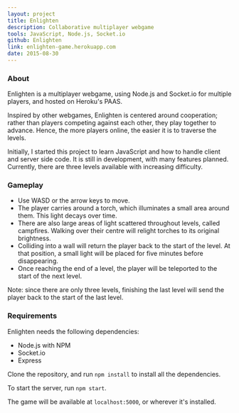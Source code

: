 ```yaml
---
layout: project
title: Enlighten
description: Collaborative multiplayer webgame
tools: JavaScript, Node.js, Socket.io
github: Enlighten
link: enlighten-game.herokuapp.com
date: 2015-08-30
---
```


### About

Enlighten is a multiplayer webgame, using Node.js and Socket.io for multiple players, and hosted on Heroku's PAAS.

Inspired by other webgames, Enlighten is centered around cooperation; rather than players competing against each other, they play together to advance. Hence, the more players online, the easier it is to traverse the levels.

Initially, I started this project to learn JavaScript and how to handle client and server side code. It is still in development, with many features planned. Currently, there are three levels available with increasing difficulty.

### Gameplay

- Use WASD or the arrow keys to move.
- The player carries around a torch, which illuminates a small area around them. This light decays over time.
- There are also large areas of light scattered throughout levels, called campfires. Walking over their centre will relight torches to its original brightness.
- Colliding into a wall will return the player back to the start of the level. At that position, a small light will be placed for five minutes before disappearing.
- Once reaching the end of a level, the player will be teleported to the start of the next level.

Note: since there are only three levels, finishing the last level will send the player back to the start of the last level.

### Requirements

Enlighten needs the following dependencies:

- Node.js with NPM
- Socket.io
- Express

Clone the repository, and run `npm install` to install all the dependencies.

To start the server, run `npm start`.

The game will be available at `localhost:5000`, or wherever it's installed.

